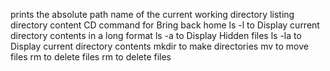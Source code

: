 prints the absolute path name of the current working directory
listing directory content
CD command for Bring back home
ls -l to Display current directory contents in a long format
ls -a to Display Hidden files
ls -la to Display current directory contents
mkdir to make directories
mv to move files
rm to delete files
rm to delete files
